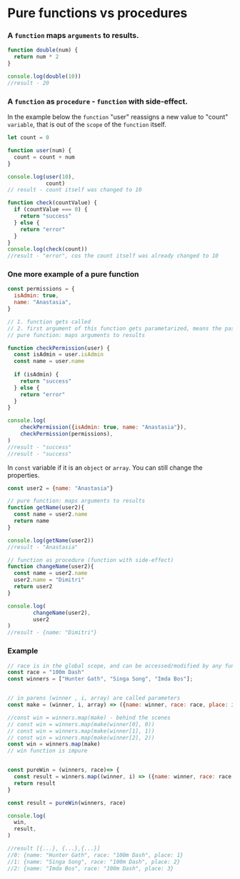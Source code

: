 # Pure functions vs procedures

### A `function` maps `arguments` to results.

```js
function double(num) {
  return num * 2
}

console.log(double(10))
//result - 20
```

### A `function` as `procedure` - `function` with side-effect.

In the example below the `function` "user" reassigns a new value to "count" `variable`, that is out of the `scope` of the `function` itself.

```js
let count = 0

function user(num) {
  count = count + num
}

console.log(user(10),
  		    count)
// result - count itself was changed to 10 

function check(countValue) {
  if (countValue === 0) {
    return "success"
  } else {
    return "error"
  }
}
console.log(check(count))
//result - "error", cos the count itself was already changed to 10 
```
### One more example of a pure function

```js
const permissions = {
  isAdmin: true,
  name: "Anastasia",
}

// 1. function gets called
// 2. first argument of this function gets parametarized, means the passed arguments in this case "permissions" variable, becomes "user" parameter in the function.
// pure function: maps arguments to results

function checkPermission(user) {
  const isAdmin = user.isAdmin
  const name = user.name
  
  if (isAdmin) {
    return "success"
  } else {
    return "error"
  }
}

console.log(
    checkPermission({isAdmin: true, name: "Anastasia"}),
  	checkPermission(permissions),
)
//result - "success"
//result - "success"
```

In `const` variable if it is an `object` or `array`. You can still change the properties.

```js
const user2 = {name: "Anastasia"}

// pure function: maps arguments to results
function getName(user2){
  const name = user2.name
  return name
}

console.log(getName(user2))
//result - "Anastasia"

// function as procedure (function with side-effect)
function changeName(user2){
  const name = user2.name
  user2.name = "Dimitri"
  return user2
}

console.log(
  		changeName(user2),
  		user2
)
//result - {name: "Dimitri"}
```

### Example

```js
// race is in the global scope, and can be accessed/modified by any functions
const race = "100m Dash"
const winners = ["Hunter Gath", "Singa Song", "Imda Bos"];


// in parens (winner , i, array) are called parameters
const make = (winner, i, array) => ({name: winner, race: race, place: i + 1})

//const win = winners.map(make) - behind the scenes
// const win = winners.map(make(winner[0], 0))
// const win = winners.map(make(winner[1], 1))
// const win = winners.map(make(winner[2], 2))
const win = winners.map(make)
// win function is impure


const pureWin = (winners, race)=> {
  const result = winners.map((winner, i) => ({name: winner, race: race, place: i +1}))
  return result
}

const result = pureWin(winners, race)

console.log(
  win,
  result,
)

//result [{...}, {...},{...}]
//0: {name: "Hunter Gath", race: "100m Dash", place: 1}
//1: {name: "Singa Song", race: "100m Dash", place: 2}
//2: {name: "Imda Bos", race: "100m Dash", place: 3}
```
